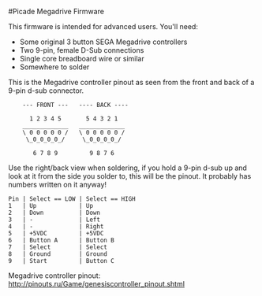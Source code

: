 #Picade Megadrive Firmware

This firmware is intended for advanced users. You'll need:

* Some original 3 button SEGA Megadrive controllers
* Two 9-pin, female D-Sub connections
* Single core breadboard wire or similar
* Somewhere to solder

This is the Megadrive controller pinout
as seen from the front and back of a 
9-pin d-sub connector.
  
```text
    --- FRONT ---   ---- BACK ----
  
      1 2 3 4 5       5 4 3 2 1
    _____________   _____________
    \ 0 0 0 0 0 /   \ 0 0 0 0 0 /
     \_0_0_0_0_/     \_0_0_0_0_/
   
       6 7 8 9         9 8 7 6
```

Use the right/back view when soldering,
if you hold a 9-pin d-sub up and look at it
from the side you solder to, this will be the
pinout. It probably has numbers written on it anyway!
     
    Pin | Select == LOW | Select == HIGH
    1   | Up            | Up
    2   | Down          | Down
    3   | -             | Left
    4   | -             | Right
    5   | +5VDC         | +5VDC
    6   | Button A      | Button B
    7   | Select        | Select
    8   | Ground        | Ground
    9   | Start         | Button C
   
Megadrive controller pinout: http://pinouts.ru/Game/genesiscontroller_pinout.shtml
